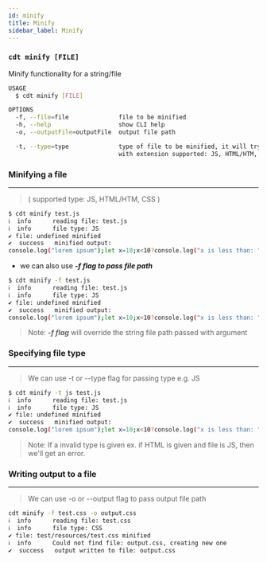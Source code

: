 ```yaml
---
id: minify
title: Minify
sidebar_label: Minify
---
```

### `cdt minify [FILE]`

Minify functionality for a string/file

``` bash
USAGE
  $ cdt minify [FILE]

OPTIONS
  -f, --file=file              file to be minified
  -h, --help                   show CLI help
  -o, --outputFile=outputFile  output file path

  -t, --type=type              type of file to be minified, it will try to find type
                               with extension supported: JS, HTML/HTM, CSS

```
### Minifying a file 
------
> ( supported type: JS, HTML/HTM, CSS )
``` bash
$ cdt minify test.js
ℹ  info      reading file: test.js
ℹ  info      file type: JS
✔ file: undefined minified
✔  success   minified output:
console.log("lorem ipsum");let x=10;x<10?console.log("x is less than: "+x):x>10?console.log("x is more than: "+x):console.log("x is equals to: "+x);
```
* we can also use ***-f flag to pass file path***
``` bash
$ cdt minify -f test.js
ℹ  info      reading file: test.js
ℹ  info      file type: JS
✔ file: undefined minified
✔  success   minified output:
console.log("lorem ipsum");let x=10;x<10?console.log("x is less than: "+x):x>10?console.log("x is more than: "+x):console.log("x is equals to: "+x);
```
> Note: ***-f flag*** will override the string file path passed with argument

### Specifying file type
------
> We can use  -t or --type flag  for passing type e.g. JS
``` bash
$ cdt minify -t js test.js
ℹ  info      reading file: test.js
ℹ  info      file type: JS
✔ file: undefined minified
✔  success   minified output:
console.log("lorem ipsum");let x=10;x<10?console.log("x is less than: "+x):x>10?console.log("x is more than: "+x):console.log("x is equals to: "+x);
```
> Note: If a invalid type is given ex. if HTML is given and file is JS, then we'll get an error.
 
### Writing output to a file 
------
> We can use -o or --output flag to pass output file path
``` bash
cdt minify -f test.css -o output.css
ℹ  info      reading file: test.css
ℹ  info      file type: CSS
✔ file: test/resources/test.css minified
ℹ  info      Could not find file: output.css, creating new one
✔  success   output written to file: output.css
```
